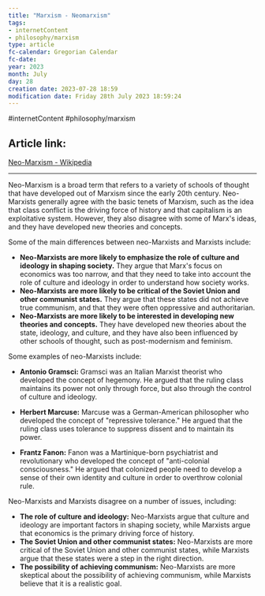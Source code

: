 ```yaml
---
title: "Marxism - Neomarxism"
tags:
- internetContent
- philosophy/marxism
type: article
fc-calendar: Gregorian Calendar
fc-date: 
year: 2023
month: July
day: 28
creation date: 2023-07-28 18:59
modification date: Friday 28th July 2023 18:59:24
---
```


#internetContent  #philosophy/marxism 
## Article link:
[Neo-Marxism - Wikipedia](https://en.wikipedia.org/wiki/Neo-Marxism#:~:text=Neo-Marxism%20is%20a%20Marxist,theory%2C%20psychoanalysis%2C%20or%20existentialism%2e)
_____
Neo-Marxism is a broad term that refers to a variety of schools of thought that have developed out of Marxism since the early 20th century. Neo-Marxists generally agree with the basic tenets of Marxism, such as the idea that class conflict is the driving force of history and that capitalism is an exploitative system. However, they also disagree with some of Marx's ideas, and they have developed new theories and concepts.

Some of the main differences between neo-Marxists and Marxists include:

- **Neo-Marxists are more likely to emphasize the role of culture and ideology in shaping society.** They argue that Marx's focus on economics was too narrow, and that they need to take into account the role of culture and ideology in order to understand how society works.
- **Neo-Marxists are more likely to be critical of the Soviet Union and other communist states.** They argue that these states did not achieve true communism, and that they were often oppressive and authoritarian.
- **Neo-Marxists are more likely to be interested in developing new theories and concepts.** They have developed new theories about the state, ideology, and culture, and they have also been influenced by other schools of thought, such as post-modernism and feminism.

Some examples of neo-Marxists include:

- **Antonio Gramsci:** Gramsci was an Italian Marxist theorist who developed the concept of hegemony. He argued that the ruling class maintains its power not only through force, but also through the control of culture and ideology.
    
- **Herbert Marcuse:** Marcuse was a German-American philosopher who developed the concept of "repressive tolerance." He argued that the ruling class uses tolerance to suppress dissent and to maintain its power.
    
- **Frantz Fanon:** Fanon was a Martinique-born psychiatrist and revolutionary who developed the concept of "anti-colonial consciousness." He argued that colonized people need to develop a sense of their own identity and culture in order to overthrow colonial rule.
    

Neo-Marxists and Marxists disagree on a number of issues, including:

- **The role of culture and ideology:** Neo-Marxists argue that culture and ideology are important factors in shaping society, while Marxists argue that economics is the primary driving force of history.
- **The Soviet Union and other communist states:** Neo-Marxists are more critical of the Soviet Union and other communist states, while Marxists argue that these states were a step in the right direction.
- **The possibility of achieving communism:** Neo-Marxists are more skeptical about the possibility of achieving communism, while Marxists believe that it is a realistic goal.
